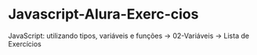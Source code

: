 # Javascript-Alura-Exerc-cios
JavaScript: utilizando tipos, variáveis e funções -> 02-Variáveis -> Lista de Exercícios
